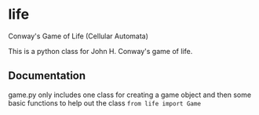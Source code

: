 # life
Conway's Game of Life (Cellular Automata)

This is a python class for John H. Conway's game of life.

## Documentation
game.py only includes one class for creating a game object and then some basic functions to help out the class
```from life import Game```
